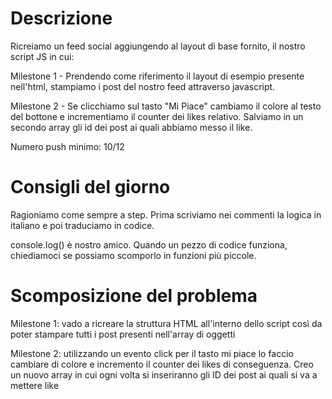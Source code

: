 # Descrizione

Ricreiamo un feed social aggiungendo al layout di base fornito, il nostro script JS in cui:

Milestone 1 - Prendendo come riferimento il layout di esempio presente nell'html, stampiamo i post del nostro feed attraverso javascript.

Milestone 2 - Se clicchiamo sul tasto "Mi Piace" cambiamo il colore al testo del bottone e incrementiamo il counter dei likes relativo. Salviamo in un secondo array gli id dei post ai quali abbiamo messo il like.

Numero push minimo: 10/12

# Consigli del giorno

Ragioniamo come sempre a step.
Prima scriviamo nei commenti la logica in italiano e poi traduciamo in codice.

console.log() è nostro amico.
Quando un pezzo di codice funziona, chiediamoci se possiamo scomporlo in funzioni più piccole.

# Scomposizione del problema

Milestone 1: vado a ricreare la struttura HTML all'interno dello script così da poter stampare tutti i post presenti nell'array di oggetti

Milestone 2: utilizzando un evento click per il tasto mi piace lo faccio cambiare di colore e incremento il counter dei likes di conseguenza. Creo un nuovo array in cui ogni volta si inseriranno gli ID dei post ai quali si va a mettere like